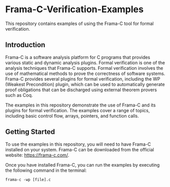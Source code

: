 # Frama-C-Verification-Examples
This repository contains examples of using the Frama-C tool for formal verification.

## Introduction
Frama-C is a software analysis platform for C programs that provides various static and dynamic analysis plugins. Formal verification is one of the analysis techniques that Frama-C supports. Formal verification involves the use of mathematical methods to prove the correctness of software systems. Frama-C provides several plugins for formal verification, including the WP (Weakest Precondition) plugin, which can be used to automatically generate proof obligations that can be discharged using external theorem provers such as Coq.

The examples in this repository demonstrate the use of Frama-C and its plugins for formal verification. The examples cover a range of topics, including basic control flow, arrays, pointers, and function calls.

## Getting Started
To use the examples in this repository, you will need to have Frama-C installed on your system. Frama-C can be downloaded from the official website: https://frama-c.com/.

Once you have installed Frama-C, you can run the examples by executing the following command in the terminal:

`frama-c -wp [file].c`
